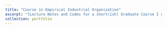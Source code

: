 ```yaml
---
title: "Course in Empirical Industrial Organization"
excerpt: "[Lecture Notes and Codes for a short(ish) Graduate Course I give at USP](https://github.com/claudiolucinda/Topics_EIO)"
collection: portfolio
---
```







